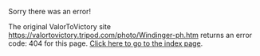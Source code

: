 

Sorry there was an error!

The original ValorToVictory site https://valortovictory.tripod.com/photo/Windinger-ph.htm returns an error code: 404 for this page. [Click here to go to the index page](../index.md).